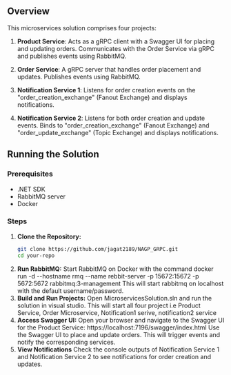 ﻿
## Overview

This microservices solution comprises four projects:

1. **Product Service**: Acts as a gRPC client with a Swagger UI for placing and updating orders. Communicates with the Order Service via gRPC and publishes events using RabbitMQ.

2. **Order Service**: A gRPC server that handles order placement and updates. Publishes events using RabbitMQ.

3. **Notification Service 1**: Listens for order creation events on the "order_creation_exchange" (Fanout Exchange) and displays notifications.

4. **Notification Service 2**: Listens for both order creation and update events. Binds to "order_creation_exchange" (Fanout Exchange) and "order_update_exchange" (Topic Exchange) and displays notifications.


## Running the Solution

### Prerequisites

- .NET SDK
- RabbitMQ server
- Docker

### Steps
1. **Clone the Repository:**
	 ```bash
   git clone https://github.com/jagat2189/NAGP_GRPC.git
   cd your-repo
2. **Run RabbitMQ:** 
	Start RabbitMQ on Docker with the command
	docker run -d --hostname rmq --name rebbit-server -p 15672:15672 -p 5672:5672 rabbitmq:3-management
	This will start rabbitmq on localhost with the default username/password.
3. **Build and Run Projects:** 
Open MicroservicesSolution.sln and run the solution in visual studio. This will start all four project i.e Product Service, Order Microservice, Notification1 serive, notification2 service
4. **Access Swagger UI:**
Open your browser and navigate to the Swagger UI for the Product Service: https://localhost:7196/swagger/index.html
Use the Swagger UI to place and update orders. This will trigger events and notify the corresponding services.
5. **View Notifications**
Check the console outputs of Notification Service 1 and Notification Service 2 to see notifications for order creation and updates.

